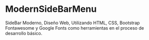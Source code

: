 # ModernSideBarMenu
SideBar Moderno, Diseño Web, Utilizando HTML, CSS, Bootstrap Fontawesome y Google Fonts como herramientas en el proceso de desarrollo básico.
